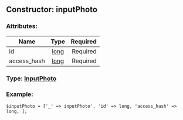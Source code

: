 ## Constructor: inputPhoto  

### Attributes:

| Name     |    Type       | Required |
|----------|:-------------:|---------:|
|id|[long](../types/long.md) | Required|
|access\_hash|[long](../types/long.md) | Required|



### Type: [InputPhoto](../types/InputPhoto.md)


### Example:

```
$inputPhoto = ['_' => inputPhoto', 'id' => long, 'access_hash' => long, ];
```